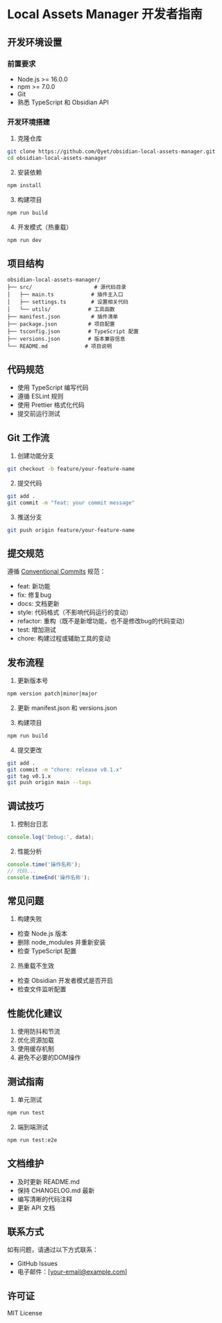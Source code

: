 # Local Assets Manager 开发者指南

## 开发环境设置

### 前置要求
- Node.js >= 16.0.0
- npm >= 7.0.0
- Git
- 熟悉 TypeScript 和 Obsidian API

### 开发环境搭建
1. 克隆仓库
```bash
git clone https://github.com/Qyet/obsidian-local-assets-manager.git
cd obsidian-local-assets-manager
```

2. 安装依赖
```bash
npm install
```

3. 构建项目
```bash
npm run build
```

4. 开发模式（热重载）
```bash
npm run dev
```

## 项目结构
```
obsidian-local-assets-manager/
├── src/                    # 源代码目录
│   ├── main.ts            # 插件主入口
│   ├── settings.ts        # 设置相关代码
│   └── utils/            # 工具函数
├── manifest.json          # 插件清单
├── package.json          # 项目配置
├── tsconfig.json         # TypeScript 配置
├── versions.json         # 版本兼容信息
└── README.md            # 项目说明
```

## 代码规范
- 使用 TypeScript 编写代码
- 遵循 ESLint 规则
- 使用 Prettier 格式化代码
- 提交前运行测试

## Git 工作流
1. 创建功能分支
```bash
git checkout -b feature/your-feature-name
```

2. 提交代码
```bash
git add .
git commit -m "feat: your commit message"
```

3. 推送分支
```bash
git push origin feature/your-feature-name
```

## 提交规范
遵循 [Conventional Commits](https://www.conventionalcommits.org/) 规范：

- feat: 新功能
- fix: 修复bug
- docs: 文档更新
- style: 代码格式（不影响代码运行的变动）
- refactor: 重构（既不是新增功能，也不是修改bug的代码变动）
- test: 增加测试
- chore: 构建过程或辅助工具的变动

## 发布流程
1. 更新版本号
```bash
npm version patch|minor|major
```

2. 更新 manifest.json 和 versions.json

3. 构建项目
```bash
npm run build
```

4. 提交更改
```bash
git add .
git commit -m "chore: release v0.1.x"
git tag v0.1.x
git push origin main --tags
```

## 调试技巧
1. 控制台日志
```typescript
console.log('Debug:', data);
```

2. 性能分析
```typescript
console.time('操作名称');
// 代码...
console.timeEnd('操作名称');
```

## 常见问题
1. 构建失败
- 检查 Node.js 版本
- 删除 node_modules 并重新安装
- 检查 TypeScript 配置

2. 热重载不生效
- 检查 Obsidian 开发者模式是否开启
- 检查文件监听配置

## 性能优化建议
1. 使用防抖和节流
2. 优化资源加载
3. 使用缓存机制
4. 避免不必要的DOM操作

## 测试指南
1. 单元测试
```bash
npm run test
```

2. 端到端测试
```bash
npm run test:e2e
```

## 文档维护
- 及时更新 README.md
- 保持 CHANGELOG.md 最新
- 编写清晰的代码注释
- 更新 API 文档

## 联系方式
如有问题，请通过以下方式联系：
- GitHub Issues
- 电子邮件：[your-email@example.com]

## 许可证
MIT License 